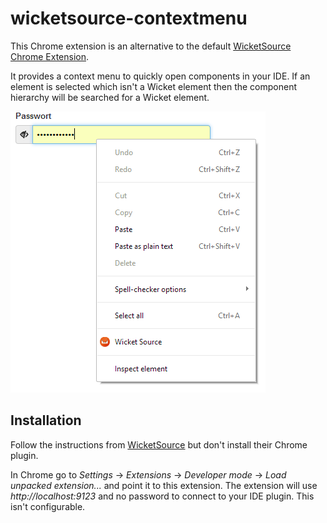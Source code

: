# wicketsource-contextmenu

This Chrome extension is an alternative to the default
[WicketSource Chrome Extension](https://github.com/42Lines/wicket-source/tree/master/WicketSourceForChrome).

It provides a context menu to quickly open components in your IDE. If an element is selected which isn't a Wicket element
then the component hierarchy will be searched for a Wicket element.

![Screenshot](screenshot.png)

## Installation

Follow the instructions from [WicketSource](https://github.com/42Lines/wicket-source/wiki) but don't install
their Chrome plugin.

In Chrome go to *Settings* -> *Extensions* -> *Developer mode* -> *Load unpacked extension...* and point it to
this extension. The extension will use *http://localhost:9123* and no password to connect to your IDE plugin.
This isn't configurable.
